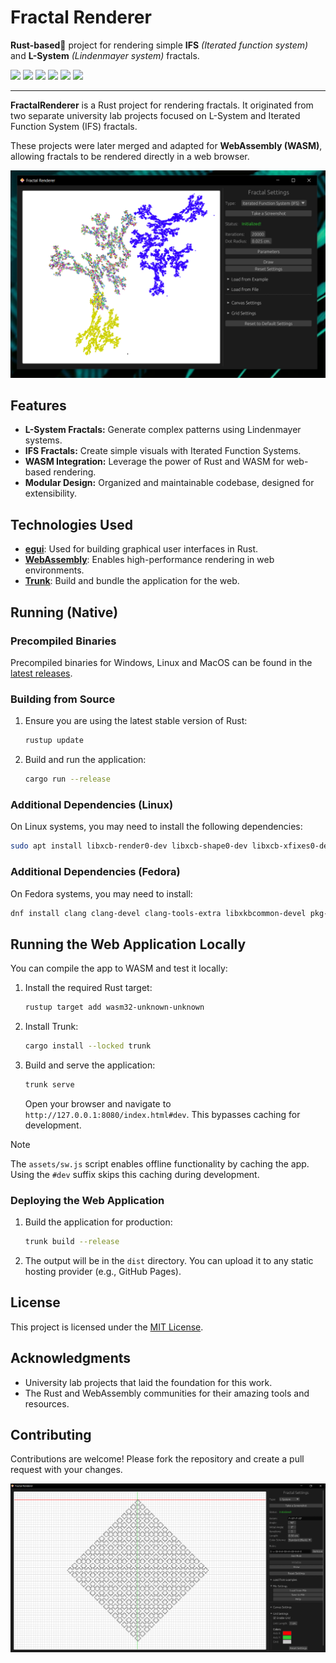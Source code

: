 # Fractal Renderer

**Rust-based**🦀 project for rendering simple **IFS** *(Iterated function system)* and **L-System** *(Lindenmayer system)* fractals.

![](https://img.shields.io/github/actions/workflow/status/xairaven/FractalRenderer/release-native.yml?style=flat&label=tests)
![](https://img.shields.io/github/actions/workflow/status/xairaven/FractalRenderer/deploy_wasm.yml?style=flat&label=deploy)
![](https://img.shields.io/github/v/release/xairaven/FractalRenderer?style=flat)
![](https://img.shields.io/github/commit-activity/m/xairaven/FractalRenderer?style=flat)
![](https://img.shields.io/github/license/xairaven/FractalRenderer?style=flat)
![](https://img.shields.io/github/issues/xairaven/FractalRenderer?style=flat)

---

**FractalRenderer** is a Rust project for rendering fractals. It originated from two separate university lab projects focused on L-System and Iterated Function System (IFS) fractals.

These projects were later merged and adapted for **WebAssembly (WASM)**, allowing fractals to be rendered directly in a web browser.

![](./readme-res/CoralExample.png)

## Features
- **L-System Fractals:** Generate complex patterns using Lindenmayer systems.
- **IFS Fractals:** Create simple visuals with Iterated Function Systems.
- **WASM Integration:** Leverage the power of Rust and WASM for web-based rendering.
- **Modular Design:** Organized and maintainable codebase, designed for extensibility.

## Technologies Used
- [**egui**](https://github.com/emilk/egui): Used for building graphical user interfaces in Rust.
- [**WebAssembly**](https://webassembly.org): Enables high-performance rendering in web environments.
- [**Trunk**](https://trunkrs.dev): Build and bundle the application for the web.

## Running (Native)

### Precompiled Binaries

Precompiled binaries for Windows, Linux and MacOS can be found in the [latest releases](https://github.com/xairaven/FractalRenderer/releases/latest).

### Building from Source

1. Ensure you are using the latest stable version of Rust:
   ```bash
   rustup update
   ```

2. Build and run the application:
   ```bash
   cargo run --release
   ```

### Additional Dependencies (Linux)

On Linux systems, you may need to install the following dependencies:

   ```bash
   sudo apt install libxcb-render0-dev libxcb-shape0-dev libxcb-xfixes0-dev libxkbcommon-dev libssl-dev
   ```

### Additional Dependencies (Fedora)

On Fedora systems, you may need to install:

   ```bash
   dnf install clang clang-devel clang-tools-extra libxkbcommon-devel pkg-config openssl-devel libxcb-devel gtk3-devel atk fontconfig-devel
   ```

## Running the Web Application Locally

You can compile the app to WASM and test it locally:

1. Install the required Rust target:
   ```bash
   rustup target add wasm32-unknown-unknown
   ```

2. Install Trunk:
   ```bash
   cargo install --locked trunk
   ```

3. Build and serve the application:
   ```bash
   trunk serve
   ```

   Open your browser and navigate to `http://127.0.0.1:8080/index.html#dev`. This bypasses caching for development.

> [!NOTE]
> The `assets/sw.js` script enables offline functionality by caching the app. Using the `#dev` suffix skips this caching during development.

### Deploying the Web Application

1. Build the application for production:
   ```bash
   trunk build --release
   ```

2. The output will be in the `dist` directory. You can upload it to any static hosting provider (e.g., GitHub Pages).

## License

This project is licensed under the [MIT License](LICENSE).

## Acknowledgments

- University lab projects that laid the foundation for this work.
- The Rust and WebAssembly communities for their amazing tools and resources.

## Contributing

Contributions are welcome! Please fork the repository and create a pull request with your changes.

![](./readme-res/SierpinskiExample.png)